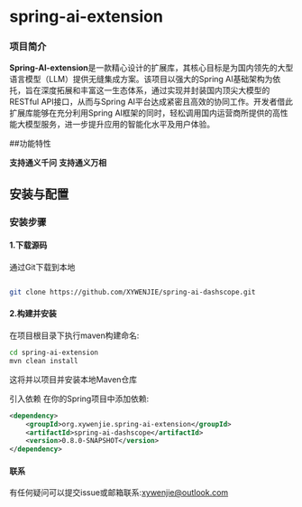# spring-ai-extension

### 项目简介

**Spring-AI-extension**是一款精心设计的扩展库，其核心目标是为国内领先的大型语言模型（LLM）提供无缝集成方案。该项目以强大的Spring AI基础架构为依托，旨在深度拓展和丰富这一生态体系，通过实现并封装国内顶尖大模型的RESTful API接口，从而与Spring AI平台达成紧密且高效的协同工作。开发者借此扩展库能够在充分利用Spring AI框架的同时，轻松调用国内运营商所提供的高性能大模型服务，进一步提升应用的智能化水平及用户体验。

##功能特性

**支持通义千问**
**支持通义万相**

## 安装与配置

### 安装步骤

#### 1.下载源码

通过Git下载到本地
~~~ bash

git clone https://github.com/XYWENJIE/spring-ai-dashscope.git

~~~

#### 2.构建并安装
在项目根目录下执行maven构建命名:
~~~ bash
cd spring-ai-extension
mvn clean install
~~~

这将并以项目并安装本地Maven仓库

引入依赖
在你的Spring项目中添加依赖:
~~~xml
<dependency>
	<groupId>org.xywenjie.spring-ai-extension</groupId>
	<artifactId>spring-ai-dashscope</artifactId>
	<version>0.8.0-SNAPSHOT</version>
</dependency>
~~~

#### 联系

有任何疑问可以提交issue或邮箱联系:xywenjie@outlook.com